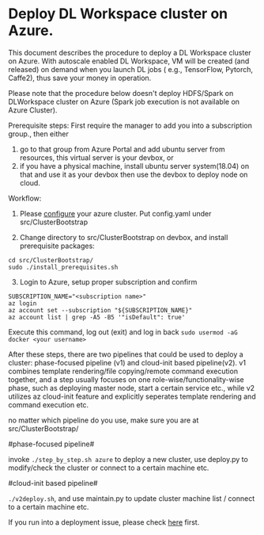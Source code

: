 # Deploy DL Workspace cluster on Azure. 

This document describes the procedure to deploy a DL Workspace cluster on Azure. With autoscale enabled DL Workspace, VM will be created (and released) on demand when you launch DL jobs ( e.g., TensorFlow, Pytorch, Caffe2), thus save your money in operation.

Please note that the procedure below doesn't deploy HDFS/Spark on DLWorkspace cluster on Azure (Spark job execution is not available on Azure Cluster).

Prerequisite steps:
First require the manager to add you into a subscription group., then either 
1. go to that group from Azure Portal and add ubuntu server from resources, this virtual server is your devbox, or 
2. if you have a physical machine, install ubuntu server system(18.04) on that and use it as your devbox
then use the devbox to deploy node on cloud.

Workflow:
1. Please [configure](configure.md) your azure cluster. Put config.yaml under src/ClusterBootstrap

2. Change directory to src/ClusterBootstrap on devbox, and install prerequisite packages:
```
cd src/ClusterBootstrap/ 
sudo ./install_prerequisites.sh
```
3. Login to Azure, setup proper subscription and confirm
```
SUBSCRIPTION_NAME="<subscription name>" 
az login
az account set --subscription "${SUBSCRIPTION_NAME}" 
az account list | grep -A5 -B5 '"isDefault": true'
```
Execute this command, log out (exit) and log in back
```sudo usermod -aG docker <your username>```

After these steps, there are two pipelines that could be used to deploy a cluster: phase-focused pipeline (v1) and cloud-init based pipeline(v2). v1 combines template rendering/file copying/remote command execution together, and a step usually focuses on one role-wise/functionality-wise phase, such as deploying master node, start a certain service etc., while v2 utilizes az cloud-init feature and explicitly seperates template rendering and command execution etc.

no matter which pipeline do you use, make sure you are at src/ClusterBootstrap/

#phase-focused pipeline#

invoke ```./step_by_step.sh azure``` to deploy a new cluster, use deploy.py to modify/check the cluster or connect to a certain machine etc.

#cloud-init based pipeline#

```./v2deploy.sh```, and use maintain.py to update cluster machine list / connect to a certain machine etc.

If you run into a deployment issue, please check [here](FAQ.md) first.
